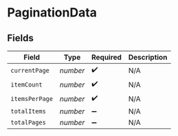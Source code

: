 # PaginationData


## Fields

| Field              | Type               | Required           | Description        |
| ------------------ | ------------------ | ------------------ | ------------------ |
| `currentPage`      | *number*           | :heavy_check_mark: | N/A                |
| `itemCount`        | *number*           | :heavy_check_mark: | N/A                |
| `itemsPerPage`     | *number*           | :heavy_check_mark: | N/A                |
| `totalItems`       | *number*           | :heavy_minus_sign: | N/A                |
| `totalPages`       | *number*           | :heavy_minus_sign: | N/A                |